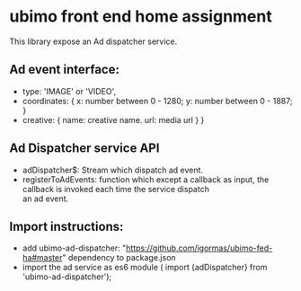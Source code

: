 # ubimo front end home assignment
This library expose an Ad dispatcher service.

## Ad event interface:

 - type: 'IMAGE' or  'VIDEO',
  - coordinates: {
    x: number between 0 - 1280;
    y: number between 0 - 1887;
  }
  - creative: {
    name: creative name.
    url: media url
  }
}


## Ad Dispatcher service API
  - adDispatcher$: Stream which dispatch ad event.
  - registerToAdEvents: function which except a callback as input, the callback is invoked each time the service dispatch<br/> an ad event.


## Import instructions:
 - add ubimo-ad-dispatcher: "https://github.com/igormas/ubimo-fed-ha#master" dependency to package.json
 - import the ad service as es6 module ( import {adDispatcher} from 'ubimo-ad-dispatcher'); 